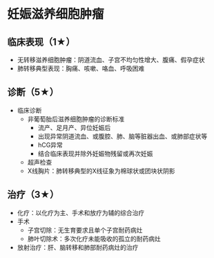 
# 妊娠滋养细胞肿瘤

## 临床表现（1★）
- 无转移滋养细胞肿瘤：阴道流血、子宫不均匀性增大、腹痛、假孕症状
- 肺转移典型表现：胸痛、咳嗽、咯血、呼吸困难
## 诊断（5★）
- 临床诊断
  - 非葡萄胎后滋养细胞肿瘤的诊断标准
    - 流产、足月产、异位妊娠后
    - 出现异常阴道流血、或腹腔、肺、脑等脏器出血、或肺部症状等
    - hCG异常
    - 结合临床表现并除外妊娠物残留或再次妊娠
  - 超声检查
  - X线胸片：肺转移典型的X线征象为棉球状或团块状阴影
## 治疗（3★）
- 化疗：以化疗为主、手术和放疗为辅的综合治疗
- 手术
  - 子宫切除：无生育要求且单个子宫耐药病灶
  - 肺叶切除术：多次化疗未能吸收的孤立的耐药病灶
- 放射治疗：肝、脑转移和肺部耐药病灶的治疗

